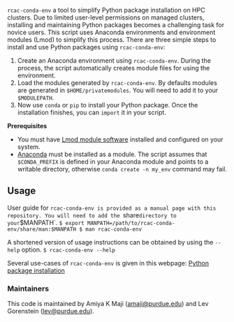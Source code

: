 `rcac-conda-env` a tool to simplify Python package installation on HPC clusters. Due to limited user-level permissions on managed clusters, installing and maintaining Python packages becomes a challenging task for novice users. This script uses Anaconda environments and environment modules (Lmod) to simplify this process. There are three simple steps to install and use Python packages using `rcac-conda-env`:

 1. Create an Anaconda environment using `rcac-conda-env`. During the process, the script automatically creates module files for using the environment.
 2. Load the modules generated by `rcac-conda-env`. By defaults modules are generated in `$HOME/privatemodules`. You will need to add it to your `$MODULEPATH`.
 3. Now use `conda` or `pip` to install your Python package. Once the installation finishes, you can `import` it in your script.

**Prerequisites**
 - You must have [Lmod module software](https://lmod.readthedocs.io/en/latest/index.html) installed and configured on your system.
 - [Anaconda](https://www.anaconda.com/) must be installed as a module. The script assumes that `$CONDA_PREFIX` is defined in your Anaconda module and points to a writable directory, otherwise `conda create -n my_env` command may fail. 

## Usage

User guide for `rcac-conda-env is provided as a manual page with this repository. You will need to add the `share` directory to your `$MANPATH`.
    ```
    $ export MANPATH=/path/to/rcac-conda-env/share/man:$MANPATH
    $ man rcac-conda-env
    ```

A shortened version of usage instructions can be obtained by using the `--help` option.
    ```
    $ rcac-conda-env --help
    ```

Several use-cases of `rcac-conda-env` is given in this webpage: [Python package installation](https://www.rcac.purdue.edu/knowledge/brown/run/examples/apps/python/packages)

### Maintainers
This code is maintained by Amiya K Maji (amaji@purdue.edu) and Lev Gorenstein (lev@purdue.edu).

